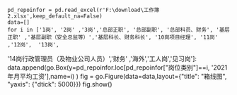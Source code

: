     pd_repoinfor = pd.read_excel(r'F:\download\工作簿2.xlsx',keep_default_na=False)
    data=[]
    for i in ['1岗', '2岗' ,'3岗','总部正职', '总部副职', '总部科员、财务', '基层正职' ,'基层副职（安全总监等）','基层科长、财务科长', '10岗项目经理', '11岗' ,'12岗',  '13岗',
 '14岗行政管理员（及物业公司人员）','财务' ,'海外','工人岗','见习岗']:
        data.append(go.Box(y=pd_repoinfor.loc[pd_repoinfor["岗位类别"]==i, '2021年月平均工资'],name=i)  )
    fig = go.Figure(data=data,layout={"title": "箱线图", "yaxis": {"dtick": 5000}})
    fig.show()
